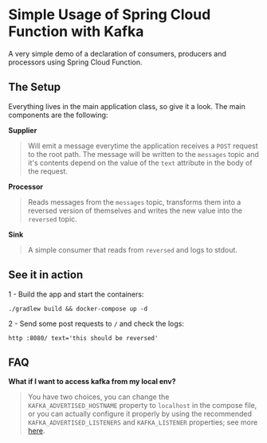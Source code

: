 # Simple Usage of Spring Cloud Function with Kafka

A very simple demo of a declaration of consumers, producers and processors using Spring Cloud Function.

## The Setup

Everything lives in the main application class, so give it a look. The main components are the following:

**Supplier**
> Will emit a message everytime the application receives a `POST` request to the root path. The message will be written to the 
  `messages` topic and it's contents depend on the value of the `text` attribute in the body of the request.

**Processor**
> Reads messages from the `messages` topic, transforms them into a reversed version of themselves and writes the new value
> into the `reversed`  topic.

**Sink**
> A simple consumer that reads from `reversed` and logs to stdout.

## See it in action

1 - Build the app and start the containers:
```
./gradlew build && docker-compose up -d
```

2 - Send some post requests to `/` and check the logs:

```
http :8080/ text='this should be reversed'   
``` 

## FAQ

**What if I want to access kafka from my local env?**

> You have two choices, you can change the `KAFKA_ADVERTISED_HOSTNAME` property to `localhost` in the compose file, 
> or you can actually configure it properly by using the recommended `KAFKA_ADVERTISED_LISTENERS` and `KAFKA_LISTENER`
> properties; see more [here](https://kafka.apache.org/documentation/#brokerconfigs).